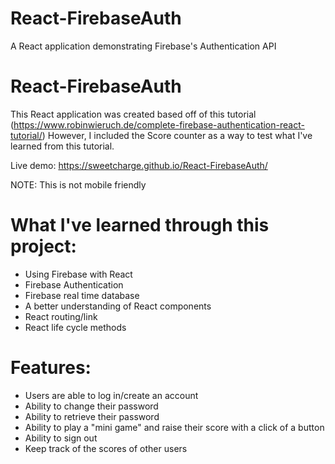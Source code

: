 # React-FirebaseAuth
A React application demonstrating Firebase's Authentication API


# React-FirebaseAuth

This React application was created based off of this tutorial (https://www.robinwieruch.de/complete-firebase-authentication-react-tutorial/)
However, I included the Score counter as a way to test what I've learned from this tutorial. 


Live demo: https://sweetcharge.github.io/React-FirebaseAuth/

NOTE: This is not mobile friendly


# What I've learned through this project:

- Using Firebase with React
- Firebase Authentication
- Firebase real time database
- A better understanding of React components
- React routing/link
- React life cycle methods

# Features:

- Users are able to log in/create an account
- Ability to change their password
- Ability to retrieve their password
- Ability to play a "mini game" and raise their score with a click of a button
- Ability to sign out
- Keep track of the scores of other users
